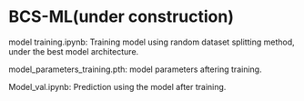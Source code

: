 # BCS-ML(under construction)
model training.ipynb: Training model using random dataset splitting method, under the best model architecture.

model_parameters_training.pth: model parameters aftering training.
 
Model_val.ipynb: Prediction using the model after training.
